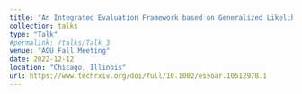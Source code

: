```yaml
---
title: "An Integrated Evaluation Framework based on Generalized Likelihood Uncertainty Estimation for Quantifying Uncertainty in Flood Modeling"
collection: talks
type: "Talk"
#permalink: /talks/Talk_3
venue: "AGU Fall Meeting"
date: 2022-12-12
location: "Chicago, Illinois"
url: https://www.techrxiv.org/doi/full/10.1002/essoar.10512978.1
---
```

